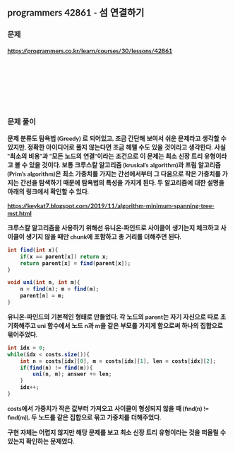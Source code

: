 <span style="font-family:Lato,PingFang SC,Microsoft YaHei,sans-serif">

## programmers 42861 - 섬 연결하기


### 문제 
<b>https://programmers.co.kr/learn/courses/30/lessons/42861</b>


<br/><br/><br/><br/><br/><br/>


### 문제 풀이<b>
문제 분류도 탐욕법 (Greedy) 로 되어있고, 조금 간단해 보여서 쉬운 문제라고 생각할 수 있지만, 정확한 아이디어로 풀지 않는다면 조금 헤맬 수도 있을 것이라고 생각한다. 
사실 "최소의 비용"과 "모든 노드의 연결"이라는 조건으로 이 문제는 최소 신장 트리 유형이라고 볼 수 있을 것이다. 보통 크루스칼 알고리즘 (kruskal's algorithm)과 프림 알고리즘 (Prim's algorithm)은 최소 가중치를 가지는 간선에서부터 그 다음으로 작은 가중치를 가지는 간선을 탐색하기 때문에 탐욕법의 특성을 가지게 된다. 두 알고리즘에 대한 설명을 아래의 링크에서 확인할 수 있다.

https://keykat7.blogspot.com/2019/11/algorithm-minimum-spanning-tree-mst.html

크루스칼 알고리즘을 사용하기 위해선 유니온-파인드로 사이클이 생기는지 체크하고 사이클이 생기지 않을 때만 chunk에 포함하고 총 거리를 더해주면 된다. 

```java
int find(int x){
    if(x == parent[x]) return x;
    return parent[x] = find(parent[x]);
}

void uni(int n, int m){
    n = find(n); m = find(m);
    parent[n] = m;
}
```
유니온-파인드의 기본적인 형태로 만들었다. 각 노드의 parent는 자기 자신으로 따로 초기화해주고 uni 함수에서 노드 n과 m을 같은 부모를 가지게 함으로써 하나의 집합으로 묶어주었다.

```java
int idx = 0;
while(idx < costs.size()){
    int n = costs[idx][0], m = costs[idx][1], len = costs[idx][2];
    if(find(n) != find(m)){
        uni(n, m); answer += len;
    }
    idx++;
}
```
costs에서 가중치가 작은 값부터 가져오고 사이클이 형성되지 않을 때 (find(n) != find(m)), 두 노드를 같은 집합으로 묶고 가중치를 더해주었다.

구현 자체는 어렵지 않지만 해당 문제를 보고 최소 신장 트리 유형이라는 것을 떠올릴 수 있는지 확인하는 문제였다.
</b>
</span>
